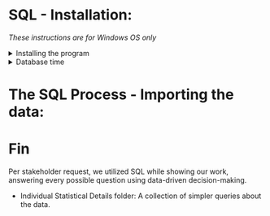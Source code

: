 # SQL - Installation:
*These instructions are for Windows OS only*

<details>
<summary> Installing the program </summary>
<ol>
<li> Download and install SSMS 19.1 it will be your SQL program: https://learn.microsoft.com/en-us/sql/ssms/download-sql-server-management-studio-ssms?view=sql-server-ver16#download-ssms </li>
<li> You still need a server. Download and install the "Express" server for SQL: https://www.microsoft.com/en-us/sql-server/sql-server-downloads </li>
<li> Launch SQL Server Management Studio 19 </li>
<li> Make sure: </li>
<ul>
<li>Server type: Database Engine</li>
<li>Server name: should be set to your PC name \SQLEXPRESS; i.e. MattPC\SQLEXPRESS</li>
<li>Authentication: Windows Authentication</li>
* To fix the common server error. Go to "Options" > "Connection Properties" check the "Trust server certificate" box then click "Connect" at the bottom.
</ul>
</ol>
</details>  

<details>
<summary> Database time </summary>

</details>  

























# The SQL Process - Importing the data:


# Fin
Per stakeholder request, we utilized SQL while showing our work, answering every possible question using data-driven decision-making.
* Individual Statistical Details folder: A collection of simpler queries about the data.
